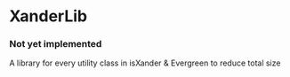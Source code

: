 # XanderLib
### Not yet implemented
A library for every utility class in isXander &amp; Evergreen to reduce total size
